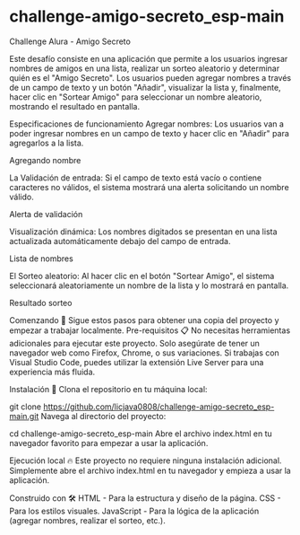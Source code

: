 # challenge-amigo-secreto_esp-main

Challenge Alura - Amigo Secreto

Este desafío consiste en una aplicación que permite a los usuarios ingresar nombres de amigos en una lista, realizar un sorteo aleatorio y determinar quién es el "Amigo Secreto". Los usuarios pueden agregar nombres a través de un campo de texto y un botón "Añadir", visualizar la lista y, finalmente, hacer clic en "Sortear Amigo" para seleccionar un nombre aleatorio, mostrando el resultado en pantalla.

Especificaciones de funcionamiento
Agregar nombres: Los usuarios van a poder ingresar nombres en un campo de texto y hacer clic en "Añadir" para agregarlos a la lista.

 
Agregando nombre

La Validación de entrada: Si el campo de texto está vacío o contiene caracteres no válidos, el sistema mostrará una alerta solicitando un nombre válido.
 
Alerta de validación

Visualización dinámica: Los nombres digitados se presentan en una lista actualizada automáticamente debajo del campo de entrada.
 


Lista de nombres

El Sorteo aleatorio: Al hacer clic en el botón "Sortear Amigo", el sistema seleccionará aleatoriamente un nombre de la lista y lo mostrará en pantalla.
 
Resultado sorteo

Comenzando 🚀
Sigue estos pasos para obtener una copia del proyecto y empezar a trabajar localmente.
Pre-requisitos 📋
No necesitas herramientas adicionales para ejecutar este proyecto. Solo asegúrate de tener un navegador web como Firefox, Chrome, o sus variaciones. Si trabajas con Visual Studio Code, puedes utilizar la extensión Live Server para una experiencia más fluida.

Instalación 🔧
Clona el repositorio en tu máquina local:

git clone https://github.com/licjava0808/challenge-amigo-secreto_esp-main.git
Navega al directorio del proyecto:

cd challenge-amigo-secreto_esp-main
Abre el archivo index.html en tu navegador favorito para empezar a usar la aplicación.

Ejecución local 🔥
Este proyecto no requiere ninguna instalación adicional. Simplemente abre el archivo index.html en tu navegador y empieza a usar la aplicación.

Construido con 🛠️
HTML - Para la estructura y diseño de la página.
CSS - Para los estilos visuales.
JavaScript - Para la lógica de la aplicación (agregar nombres, realizar el sorteo, etc.).
